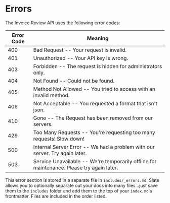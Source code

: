 # Errors

The Invoice Review API uses the following error codes:


Error Code | Meaning
---------- | -------
400 | Bad Request -- Your request is invalid.
401 | Unauthorized -- Your API key is wrong.
403 | Forbidden -- The request is hidden for administrators only.
404 | Not Found -- Could not be found.
405 | Method Not Allowed -- You tried to access with an invalid method.
406 | Not Acceptable -- You requested a format that isn't json.
410 | Gone -- The Request has been removed from our servers.
429 | Too Many Requests -- You're requesting too many requests! Slow down!
500 | Internal Server Error -- We had a problem with our server. Try again later.
503 | Service Unavailable -- We're temporarily offline for maintenance. Please try again later.

<aside class="notice">
This error section is stored in a separate file in <code>includes/_errors.md</code>. Slate allows you to optionally separate out your docs into many files...just save them to the <code>includes</code> folder and add them to the top of your <code>index.md</code>'s frontmatter. Files are included in the order listed.
</aside>
